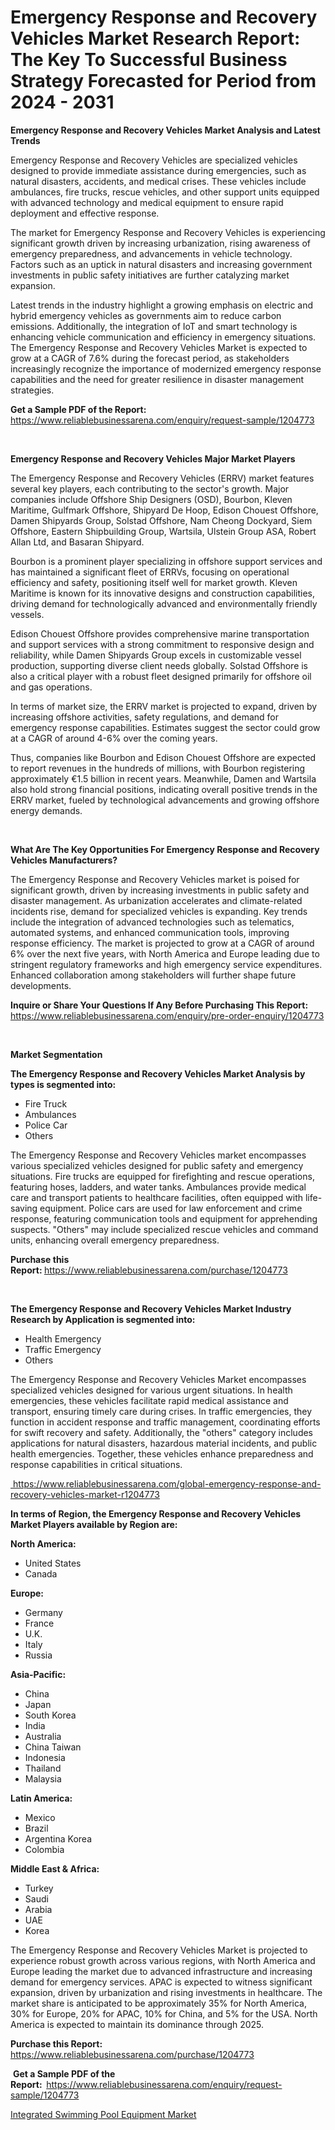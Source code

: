 <p><h1>Emergency Response and Recovery Vehicles Market Research Report: The Key To Successful Business Strategy Forecasted for Period from 2024 - 2031</h1></p><p><strong>Emergency Response and Recovery Vehicles Market Analysis and Latest Trends</strong></p>
<p><p>Emergency Response and Recovery Vehicles are specialized vehicles designed to provide immediate assistance during emergencies, such as natural disasters, accidents, and medical crises. These vehicles include ambulances, fire trucks, rescue vehicles, and other support units equipped with advanced technology and medical equipment to ensure rapid deployment and effective response. </p><p>The market for Emergency Response and Recovery Vehicles is experiencing significant growth driven by increasing urbanization, rising awareness of emergency preparedness, and advancements in vehicle technology. Factors such as an uptick in natural disasters and increasing government investments in public safety initiatives are further catalyzing market expansion. </p><p>Latest trends in the industry highlight a growing emphasis on electric and hybrid emergency vehicles as governments aim to reduce carbon emissions. Additionally, the integration of IoT and smart technology is enhancing vehicle communication and efficiency in emergency situations. The Emergency Response and Recovery Vehicles Market is expected to grow at a CAGR of 7.6% during the forecast period, as stakeholders increasingly recognize the importance of modernized emergency response capabilities and the need for greater resilience in disaster management strategies.</p></p>
<p><strong>Get a Sample PDF of the Report:&nbsp;</strong> <a href="https://www.reliablebusinessarena.com/enquiry/request-sample/1204773?utm_campaign=1891&utm_medium=2&utm_source=Github&utm_content=ia&utm_term=31122024&utm_id=emergency-response-and-recovery-vehicles">https://www.reliablebusinessarena.com/enquiry/request-sample/1204773</a></p>
<p>&nbsp;</p>
<p><strong>Emergency Response and Recovery Vehicles Major Market Players</strong></p>
<p><p>The Emergency Response and Recovery Vehicles (ERRV) market features several key players, each contributing to the sector's growth. Major companies include Offshore Ship Designers (OSD), Bourbon, Kleven Maritime, Gulfmark Offshore, Shipyard De Hoop, Edison Chouest Offshore, Damen Shipyards Group, Solstad Offshore, Nam Cheong Dockyard, Siem Offshore, Eastern Shipbuilding Group, Wartsila, Ulstein Group ASA, Robert Allan Ltd, and Basaran Shipyard.</p><p>Bourbon is a prominent player specializing in offshore support services and has maintained a significant fleet of ERRVs, focusing on operational efficiency and safety, positioning itself well for market growth. Kleven Maritime is known for its innovative designs and construction capabilities, driving demand for technologically advanced and environmentally friendly vessels.</p><p>Edison Chouest Offshore provides comprehensive marine transportation and support services with a strong commitment to responsive design and reliability, while Damen Shipyards Group excels in customizable vessel production, supporting diverse client needs globally. Solstad Offshore is also a critical player with a robust fleet designed primarily for offshore oil and gas operations.</p><p>In terms of market size, the ERRV market is projected to expand, driven by increasing offshore activities, safety regulations, and demand for emergency response capabilities. Estimates suggest the sector could grow at a CAGR of around 4-6% over the coming years.</p><p>Thus, companies like Bourbon and Edison Chouest Offshore are expected to report revenues in the hundreds of millions, with Bourbon registering approximately €1.5 billion in recent years. Meanwhile, Damen and Wartsila also hold strong financial positions, indicating overall positive trends in the ERRV market, fueled by technological advancements and growing offshore energy demands.</p></p>
<p>&nbsp;</p>
<p><strong>What Are The Key Opportunities For Emergency Response and Recovery Vehicles Manufacturers?</strong></p>
<p><p>The Emergency Response and Recovery Vehicles market is poised for significant growth, driven by increasing investments in public safety and disaster management. As urbanization accelerates and climate-related incidents rise, demand for specialized vehicles is expanding. Key trends include the integration of advanced technologies such as telematics, automated systems, and enhanced communication tools, improving response efficiency. The market is projected to grow at a CAGR of around 6% over the next five years, with North America and Europe leading due to stringent regulatory frameworks and high emergency service expenditures. Enhanced collaboration among stakeholders will further shape future developments.</p></p>
<p><strong>Inquire or Share Your Questions If Any Before Purchasing This Report:</strong> <a href="https://www.reliablebusinessarena.com/enquiry/pre-order-enquiry/1204773?utm_campaign=1891&utm_medium=2&utm_source=Github&utm_content=ia&utm_term=31122024&utm_id=emergency-response-and-recovery-vehicles">https://www.reliablebusinessarena.com/enquiry/pre-order-enquiry/1204773</a></p>
<p>&nbsp;</p>
<p><strong>Market Segmentation</strong></p>
<p><strong>The Emergency Response and Recovery Vehicles Market Analysis by types is segmented into:</strong></p>
<p><ul><li>Fire Truck</li><li>Ambulances</li><li>Police Car</li><li>Others</li></ul></p>
<p><p>The Emergency Response and Recovery Vehicles market encompasses various specialized vehicles designed for public safety and emergency situations. Fire trucks are equipped for firefighting and rescue operations, featuring hoses, ladders, and water tanks. Ambulances provide medical care and transport patients to healthcare facilities, often equipped with life-saving equipment. Police cars are used for law enforcement and crime response, featuring communication tools and equipment for apprehending suspects. "Others" may include specialized rescue vehicles and command units, enhancing overall emergency preparedness.</p></p>
<p><strong>Purchase this Report:&nbsp;</strong><a href="https://www.reliablebusinessarena.com/purchase/1204773?utm_campaign=1891&utm_medium=2&utm_source=Github&utm_content=ia&utm_term=31122024&utm_id=emergency-response-and-recovery-vehicles">https://www.reliablebusinessarena.com/purchase/1204773</a></p>
<p>&nbsp;</p>
<p><strong>The Emergency Response and Recovery Vehicles Market Industry Research by Application is segmented into:</strong></p>
<p><ul><li>Health Emergency</li><li>Traffic Emergency</li><li>Others</li></ul></p>
<p><p>The Emergency Response and Recovery Vehicles Market encompasses specialized vehicles designed for various urgent situations. In health emergencies, these vehicles facilitate rapid medical assistance and transport, ensuring timely care during crises. In traffic emergencies, they function in accident response and traffic management, coordinating efforts for swift recovery and safety. Additionally, the "others" category includes applications for natural disasters, hazardous material incidents, and public health emergencies. Together, these vehicles enhance preparedness and response capabilities in critical situations.</p></p>
<p><a href="https://www.reliablebusinessarena.com/global-emergency-response-and-recovery-vehicles-market-r1204773?utm_campaign=1891&utm_medium=2&utm_source=Github&utm_content=ia&utm_term=31122024&utm_id=emergency-response-and-recovery-vehicles">&nbsp;https://www.reliablebusinessarena.com/global-emergency-response-and-recovery-vehicles-market-r1204773</a></p>
<p><strong>In terms of Region, the Emergency Response and Recovery Vehicles Market Players available by Region are:</strong></p>
<p>
    <p> <strong> North America: </strong>
        <ul>
            <li>United States</li>
            <li>Canada</li>
        </ul>
        </p> 
    <p> <strong> Europe: </strong>
        <ul>
            <li>Germany</li>
            <li>France</li>
            <li>U.K.</li>
            <li>Italy</li>
            <li>Russia</li>
        </ul>
        </p> 
    <p> <strong> Asia-Pacific: </strong>
        <ul>
            <li>China</li>
            <li>Japan</li>
            <li>South Korea</li>
            <li>India</li>
            <li>Australia</li>
            <li>China Taiwan</li>
            <li>Indonesia</li>
            <li>Thailand</li>
            <li>Malaysia</li>
        </ul>
        </p> 
    <p> <strong> Latin America: </strong>
        <ul>
            <li>Mexico</li>
            <li>Brazil</li>
            <li>Argentina Korea</li>
            <li>Colombia</li>
        </ul>
        </p> 
    <p> <strong> Middle East & Africa: </strong>
        <ul>
            <li>Turkey</li>
            <li>Saudi</li>
            <li>Arabia</li>
            <li>UAE</li>
            <li>Korea</li>
        </ul>
    </p>
    </p>
<p><p>The Emergency Response and Recovery Vehicles Market is projected to experience robust growth across various regions, with North America and Europe leading the market due to advanced infrastructure and increasing demand for emergency services. APAC is expected to witness significant expansion, driven by urbanization and rising investments in healthcare. The market share is anticipated to be approximately 35% for North America, 30% for Europe, 20% for APAC, 10% for China, and 5% for the USA. North America is expected to maintain its dominance through 2025.</p></p>
<p><strong>Purchase this Report: </strong><a href="https://www.reliablebusinessarena.com/purchase/1204773?utm_campaign=1891&utm_medium=2&utm_source=Github&utm_content=ia&utm_term=31122024&utm_id=emergency-response-and-recovery-vehicles">https://www.reliablebusinessarena.com/purchase/1204773</a></p>
<p>&nbsp;<strong>Get a Sample PDF of the Report:&nbsp;&nbsp;</strong><a href="https://www.reliablebusinessarena.com/enquiry/request-sample/1204773?utm_campaign=1891&utm_medium=2&utm_source=Github&utm_content=ia&utm_term=31122024&utm_id=emergency-response-and-recovery-vehicles">https://www.reliablebusinessarena.com/enquiry/request-sample/1204773</a></p>
<p><strong></strong></p>
<p><p><a href="https://github.com/Krish2023na/Market-Research-Report-List-6/blob/main/integrated-swimming-pool-equipment-market.md?utm_campaign=1891&utm_medium=2&utm_source=Github&utm_content=ia&utm_term=31122024&utm_id=emergency-response-and-recovery-vehicles">Integrated Swimming Pool Equipment Market</a></p></p>